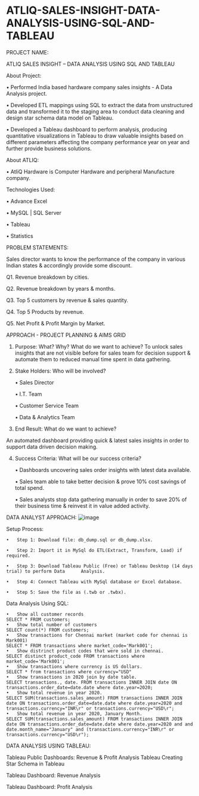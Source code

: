 # ATLIQ-SALES-INSIGHT-DATA-ANALYSIS-USING-SQL-AND-TABLEAU
PROJECT NAME: 

ATLIQ SALES INSIGHT – DATA ANALYSIS USING SQL AND TABLEAU

About Project:

•	Performed India based hardware company sales insights - A Data Analysis project.

•	Developed ETL mappings using SQL to extract the data from unstructured data and transformed it to the staging area to conduct data cleaning and design star schema data model on Tableau.

•	Developed a Tableau dashboard to perform analysis, producing quantitative visualizations in Tableau to draw valuable insights based on different parameters affecting the company performance year on year and further provide business solutions.


About ATLIQ: 

•	AtliQ Hardware is Computer Hardware and peripheral Manufacture company.


Technologies Used: 

•	Advance Excel

•	MySQL | SQL Server

•	Tableau

•	Statistics


PROBLEM STATEMENTS:

Sales director wants to know the performance of the company in various Indian states & accordingly provide some discount.

Q1. Revenue breakdown by cities.

Q2. Revenue breakdown by years & months. 

Q3. Top 5 customers by revenue & sales quantity.

Q4. Top 5 Products by revenue.

Q5. Net Profit & Profit Margin by Market.


APPROACH - PROJECT PLANNING & AIMS GRID

1. Purpose: What? Why? What do we want to achieve?
To unlock sales insights that are not visible before for sales team for decision support & automate them to reduced manual time spent in data gathering.

2. Stake Holders: Who will be involved?
    
    •	Sales Director
    
    •	I.T. Team
    
    •	Customer Service Team
    
    •	Data & Analytics Team

3. End Result: What do we want to achieve?

An automated dashboard providing quick & latest sales insights in order to support data driven decision making.

4. Success Criteria: What will be our success criteria?
    
    •	Dashboards uncovering sales order insights with latest data available.
    
    •	Sales team able to take better decision & prove 10% cost savings of total spend.
    
    •	Sales analysts stop data gathering manually in order to save 20% of their business time & reinvest it in value added activity.


DATA ANALYST APPROACH:
![image](https://user-images.githubusercontent.com/124501309/216817831-a0750663-c931-45d6-8518-28bb4c57a5af.png)



Setup Process:
    
    •	Step 1: Download file: db_dump.sql or db_dump.xlsx.
    
    •	Step 2: Import it in MySql do ETL(Extract, Transform, Load) if required.
    
    •	Step 3: Download Tableau Public (Free) or Tableau Desktop (14 days trial) to perform Data      Analysis.
    
    •	Step 4: Connect Tableau with MySql database or Excel database.
    
    •	Step 5: Save the file as (.twb or .twbx).


Data Analysis Using SQL:

    •	Show all customer records
    SELECT * FROM customers;
    •	Show total number of customers
    SELECT count(*) FROM customers;
    •	Show transactions for Chennai market (market code for chennai is Mark001)
    SELECT * FROM transactions where market_code='Mark001';
    •	Show distrinct product codes that were sold in chennai.
    SELECT distinct product_code FROM transactions where market_code='Mark001';
    •	Show transactions where currency is US dollars.
    SELECT * from transactions where currency="USD"
    •	Show transactions in 2020 join by date table.
    SELECT transactions., date. FROM transactions INNER JOIN date ON transactions.order_date=date.date where date.year=2020;
    •	Show total revenue in year 2020.
    SELECT SUM(transactions.sales_amount) FROM transactions INNER JOIN date ON transactions.order_date=date.date where date.year=2020 and transactions.currency="INR\r" or transactions.currency="USD\r";
    •	Show total revenue in year 2020, January Month.
    SELECT SUM(transactions.sales_amount) FROM transactions INNER JOIN date ON transactions.order_date=date.date where date.year=2020 and and date.month_name="January" and (transactions.currency="INR\r" or transactions.currency="USD\r");

DATA ANALYSIS USING TABLEAU:

Tableau Public Dashboards: Revenue & Profit Analysis Tableau
Creating Star Schema in Tableau

 

Tableau Dashboard: Revenue Analysis
 
Tableau Dashboard: Profit Analysis
 


